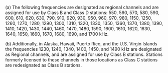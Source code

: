 (a) The following frequencies are designated as regional channels and are assigned for use by Class B and Class D stations: 550, 560, 570, 580, 590, 600, 610, 620, 630, 790, 910, 920, 930, 950, 960, 970, 980, 1150, 1250, 1260, 1270, 1280, 1290, 1300, 1310, 1320, 1330, 1350, 1360, 1370, 1380, 1390, 1410, 1420, 1430, 1440, 1460, 1470, 1480, 1590, 1600, 1610, 1620, 1630, 1640, 1650, 1660, 1670, 1680, 1690, and 1700 kHz.

(b) Additionally, in Alaska, Hawaii, Puerto Rico, and the U.S. Virgin Islands the frequencies 1230, 1240, 1340, 1400, 1450, and 1490 kHz are designated as Regional channels, and are assigned for use by Class B stations. Stations formerly licensed to these channels in those locations as Class C stations are redesignated as Class B stations.

